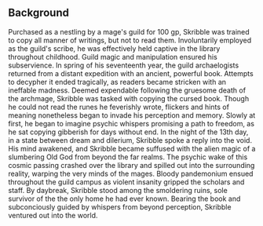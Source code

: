 ## Background
Purchased as a nestling by a mage's guild for 100 gp, Skribble was trained to copy all manner of writings, but not to read them. Involuntarily employed as the guild's scribe, he was effectively held captive in the library throughout childhood. Guild magic and manipulation ensured his subservience.
In spring of his seventeenth year, the guild archaelogists returned from a distant expedition with an ancient, powerful book. Attempts to decypher it ended tragically, as readers became stricken with an ineffable madness. Deemed expendable following the gruesome death of the archmage, Skribble was tasked with copying the cursed book.
Though he could not read the runes he feverishly wrote, flickers and hints of meaning nonetheless began to invade his perception and memory. Slowly at first, he began to imagine psychic whispers promising a path to freedom, as he sat copying gibberish for days without end. In the night of the 13th day, in a state between dream and dilerium, Skribble spoke a reply into the void. His mind awakened, and Skribble became suffused with the alien magic of a slumbering Old God from beyond the far realms.
The psychic wake of this cosmic passing crashed over the library and spilled out into the surrounding reality, warping the very minds of the mages. Bloody pandemonium ensued throughout the guild campus as violent insanity gripped the scholars and staff. By daybreak, Skribble stood among the smoldering ruins, sole survivor of the the only home he had ever known.
Bearing the book and subconciously guided by whispers from beyond perception, Skribble ventured out into the world.
